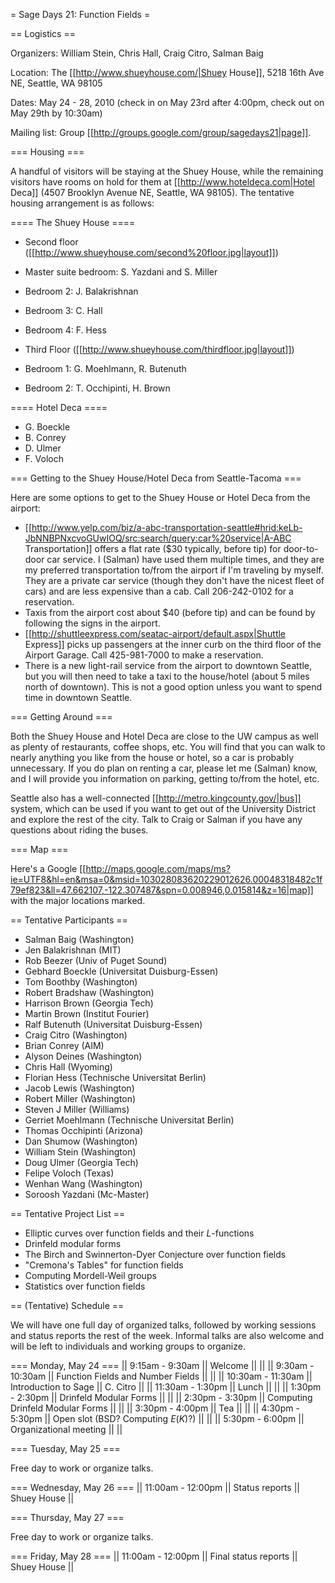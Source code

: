 = Sage Days 21: Function Fields =

== Logistics ==

Organizers:  William Stein, Chris Hall, Craig Citro, Salman Baig

Location: The [[http://www.shueyhouse.com/|Shuey House]], 5218 16th Ave NE, Seattle, WA 98105

Dates: May 24 - 28, 2010 (check in on May 23rd after 4:00pm, check out on May 29th by 10:30am)

Mailing list: Group [[http://groups.google.com/group/sagedays21|page]].

=== Housing ===

A handful of visitors will be staying at the Shuey House, while the remaining visitors have rooms on hold for them at [[http://www.hoteldeca.com|Hotel Deca]] (4507 Brooklyn Avenue NE, Seattle, WA 98105). The tentative housing arrangement is as follows:

==== The Shuey House ====

 * Second floor ([[http://www.shueyhouse.com/second%20floor.jpg|layout]])
  * Master suite bedroom: S. Yazdani and S. Miller
  * Bedroom 2: J. Balakrishnan
  * Bedroom 3: C. Hall
  * Bedroom 4: F. Hess

 * Third Floor ([[http://www.shueyhouse.com/thirdfloor.jpg|layout]])
  * Bedroom 1: G. Moehlmann, R. Butenuth
  * Bedroom 2: T. Occhipinti, H. Brown

==== Hotel Deca ====

 * G. Boeckle
 * B. Conrey
 * D. Ulmer
 * F. Voloch

=== Getting to the Shuey House/Hotel Deca from Seattle-Tacoma ===

Here are some options to get to the Shuey House or Hotel Deca from the airport:

 * [[http://www.yelp.com/biz/a-abc-transportation-seattle#hrid:keLb-JbNNBPNxcvoGUwIOQ/src:search/query:car%20service|A-ABC Transportation]] offers a flat rate ($30 typically, before tip) for door-to-door car service. I (Salman) have used them multiple times, and they are my preferred transportation to/from the airport if I'm traveling by myself. They are a private car service (though they don't have the nicest fleet of cars) and are less expensive than a cab. Call 206-242-0102 for a reservation.
 * Taxis from the airport cost about $40 (before tip) and can be found by following the signs in the airport.
 * [[http://shuttleexpress.com/seatac-airport/default.aspx|Shuttle Express]] picks up passengers at the inner curb on the third floor of the Airport Garage. Call 425-981-7000 to make a reservation.
 * There is a new light-rail service from the airport to downtown Seattle, but you will then need to take a taxi to the house/hotel (about 5 miles north of downtown). This is not a good option unless you want to spend time in downtown Seattle.

=== Getting Around ===

Both the Shuey House and Hotel Deca are close to the UW campus as well as plenty of restaurants, coffee shops, etc. You will find that you can walk to nearly anything you like from the house or hotel, so a car is probably unnecessary. If you do plan on renting a car, please let me (Salman) know, and I will provide you information on parking, getting to/from the hotel, etc.

Seattle also has a well-connected [[http://metro.kingcounty.gov/|bus]] system, which can be used if you want to get out of the University District and explore the rest of the city. Talk to Craig or Salman if you have any questions about riding the buses.

=== Map ===

Here's a Google [[http://maps.google.com/maps/ms?ie=UTF8&hl=en&msa=0&msid=103028083620229012626.00048318482c1f79ef823&ll=47.662107,-122.307487&spn=0.008946,0.015814&z=16|map]] with the major locations marked.

== Tentative Participants ==

 * Salman Baig (Washington)
 * Jen Balakrishnan (MIT)
 * Rob Beezer (Univ of Puget Sound)
 * Gebhard Boeckle (Universitat Duisburg-Essen)
 * Tom Boothby (Washington)
 * Robert Bradshaw (Washington)
 * Harrison Brown (Georgia Tech)
 * Martin Brown (Institut Fourier)
 * Ralf Butenuth (Universitat Duisburg-Essen)
 * Craig Citro (Washington)
 * Brian Conrey (AIM)
 * Alyson Deines (Washington)
 * Chris Hall (Wyoming)
 * Florian Hess (Technische Universitat Berlin)
 * Jacob Lewis (Washington)
 * Robert Miller (Washington)
 * Steven J Miller (Williams)
 * Gerriet Moehlmann (Technische Universitat Berlin)
 * Thomas Occhipinti (Arizona)
 * Dan Shumow (Washington)
 * William Stein (Washington)
 * Doug Ulmer (Georgia Tech)
 * Felipe Voloch (Texas)
 * Wenhan Wang (Washington)
 * Soroosh Yazdani (Mc-Master)

== Tentative Project List ==

 * Elliptic curves over function fields and their $L$-functions
 * Drinfeld modular forms
 * The Birch and Swinnerton-Dyer Conjecture over function fields
 * "Cremona's Tables" for function fields
 * Computing Mordell-Weil groups
 * Statistics over function fields

== (Tentative) Schedule ==

We will have one full day of organized talks, followed by working sessions and status reports the rest of the week. Informal talks are also welcome and will be left to individuals and working groups to organize.

=== Monday, May 24 ===
|| 9:15am - 9:30am || Welcome || ||
|| 9:30am - 10:30am || Function Fields and Number Fields || ||
|| 10:30am - 11:30am || Introduction to Sage || C. Citro ||
|| 11:30am - 1:30pm || Lunch || ||
|| 1:30pm - 2:30pm || Drinfeld Modular Forms || ||
|| 2:30pm - 3:30pm || Computing Drinfeld Modular Forms || ||
|| 3:30pm - 4:00pm || Tea || ||
|| 4:30pm - 5:30pm || Open slot (BSD? Computing $E(K)$?) || ||
|| 5:30pm - 6:00pm || Organizational meeting || ||

=== Tuesday, May 25 ===

Free day to work or organize talks.

=== Wednesday, May 26 ===
|| 11:00am - 12:00pm || Status reports || Shuey House ||

=== Thursday, May 27 ===

Free day to work or organize talks.

=== Friday, May 28 ===
|| 11:00am - 12:00pm || Final status reports || Shuey House ||
